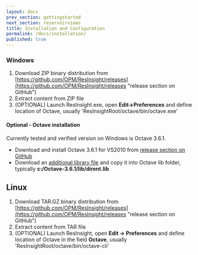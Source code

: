 ```yaml
---
layout: docs
prev_section: gettingstarted
next_section: reservoirviews
title: Installation and Configuration
permalink: /docs/installation/
published: true
---
```


### Windows

1. Download ZIP binary distribution from [https://github.com/OPM/ResInsight/releases](https://github.com/OPM/ResInsight/releases "release section on GitHub")
2. Extract content from ZIP file
3. (OPTIONAL) Launch ResInsight.exe, open **Edit->Preferences** and define location of Octave, usually 'ResInsightRoot/octave/bin/octave.exe'

#### Optional - Octave installation
Currently tested and verified version on Windows is Octave 3.6.1.

- Download and install Octave 3.6.1 for VS2010 from [release section on GitHub](https://github.com/OPM/ResInsight/releases/download/1.0.0/octave-3.6.1-vs2010-setup-1.2.exe)
- Download an [additional library file](https://github.com/OPM/ResInsight/releases/download/1.0.0/dirent.lib) and copy it into Octave lib folder, typically **c:/Octave-3.6.1/lib/dirent.lib**



## Linux

1. Download TAR.GZ binary distribution from [https://github.com/OPM/ResInsight/releases](https://github.com/OPM/ResInsight/releases "release section on GitHub")
2. Extract content from TAR file
3. (OPTIONAL) Launch ResInsight, open **Edit -> Preferences** and define location of Octave in the field **Octave**, usually 'ResInsightRoot/octave/bin/octave-cli'
